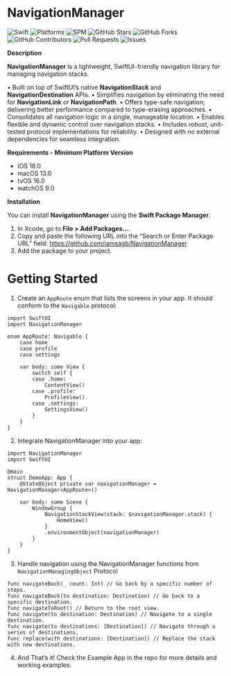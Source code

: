# **NavigationManager**

![Swift](https://img.shields.io/badge/Swift-5.7-orange)  ![Platforms](https://img.shields.io/badge/platforms-iOS%20|%20macOS%20|%20tvOS%20|%20watchOS-blue)  ![SPM](https://img.shields.io/badge/Swift%20Package%20Manager-Compatible-green)  ![GitHub Stars](https://img.shields.io/github/stars/iamsagb/NavigationManager?style=social)  ![GitHub Forks](https://img.shields.io/github/forks/iamsagb/NavigationManager?style=social)  
![GitHub Contributors](https://img.shields.io/github/contributors/iamsagb/NavigationManager)  ![Pull Requests](https://img.shields.io/github/issues-pr/iamsagb/NavigationManager)  ![Issues](https://img.shields.io/github/issues/iamsagb/NavigationManager)  

**Description**

**NavigationManager** is a lightweight, SwiftUI-friendly navigation library for managing navigation stacks.

•  Built on top of SwiftUI’s native **NavigationStack** and **NavigationDestination** APIs.
•  Simplifies navigation by eliminating the need for **NavigationLink** or **NavigationPath**.
•  Offers type-safe navigation, delivering better performance compared to type-erasing approaches.
•  Consolidates all navigation logic in a single, manageable location.
•  Enables flexible and dynamic control over navigation stacks.
•  Includes robust, unit-tested protocol implementations for reliability.
•  Designed with no external dependencies for seamless integration.



**Requirements -** **Minimum Platform Version**

 - iOS  16.0 
 - macOS  13.0
 -  tvOS  16.0 
 - watchOS  9.0


**Installation**

 
You can install **NavigationManager** using the **Swift Package Manager**.

1.  In Xcode, go to **File > Add Packages…**.
2.  Copy and paste the following URL into the “Search or Enter Package URL” field:
https://github.com/iamsagb/NavigationManager
3.  Add the package to your project.


# Getting Started

1. Create an `AppRoute` enum that lists the screens in your app. It should conform to the `Navigable` protocol: 


```
import SwiftUI
import NavigationManager

enum AppRoute: Navigable {
    case home
    case profile
    case settings

    var body: some View {
        switch self {
        case .home:
            ContentView()
        case .profile:
            ProfileView()
        case .settings:
            SettingsView()
        }
    }
}
```

2. Integrate NavigationManager into your app:
```
import NavigationManager
import SwiftUI

@main
struct DemoApp: App {
    @StateObject private var navigationManager = NavigationManager<AppRoute>()

    var body: some Scene {
        WindowGroup {
            NavigationStackView(stack: $navigationManager.stack) {
                HomeView()
            }
            .environmentObject(navigationManager)
        }
    }
}
```

3. Handle navigation using the NavigationManager functions from `NavigationManagingObject` Protocol

```
func navigateBack(_ count: Int) // Go back by a specific number of steps.
func navigateBack(to destination: Destination) // Go back to a specific destination.
func navigateToRoot() // Return to the root view.
func navigate(to destination: Destination) // Navigate to a single destination.
func navigate(to destinations: [Destination]) // Navigate through a series of destinations.
func replace(with destinations: [Destination]) // Replace the stack with new destinations.
```

4. And That’s it! Check the Example App in the repo for more details and working examples.
